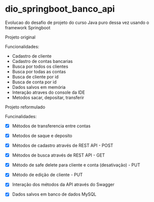 # dio_springboot_banco_api
Evolucao do desafio de projeto do curso Java puro dessa vez usando o framework Springboot

Projeto original

Funcionalidades:
- Cadastro de cliente
- Cadastro de contas bancarias
- Busca por todos os clientes
- Busca por todas as contas
- Busca de cliente por id
- Busca de conta por id
- Dados salvos em memória
- Interação atraves do console da IDE
- Metodos sacar, depositar, transferir

Projeto reformulado

Funcinalidades:
- [X] Métodos de transferencia entre contas
- [X] Metodos de saque e deposito
- [X] Métodos de cadastro através de REST API - POST
- [X] Métodos de busca através de REST API - GET
- [X] Método de safe delete para cliente e conta (desativação) - PUT
- [X] Método de edição de cliente - PUT
- [X] Interação dos métodos da API através do Swagger
- [X] Dados salvos em banco de dados MySQL



